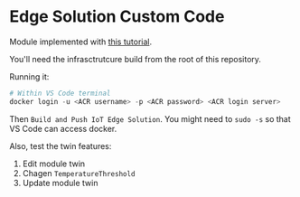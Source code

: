 # Edge Solution Custom Code

Module implemented with [this tutorial](https://docs.microsoft.com/en-us/azure/iot-edge/tutorial-csharp-module).

You'll need the infrasctrutcure build from the root of this repository.

Running it:

```s
# Within VS Code terminal
docker login -u <ACR username> -p <ACR password> <ACR login server>
```

Then `Build and Push IoT Edge Solution`. You might need to `sudo -s` so that VS Code can access docker.

Also, test the twin features:

1. Edit module twin
2. Chagen `TemperatureThreshold`
3. Update module twin